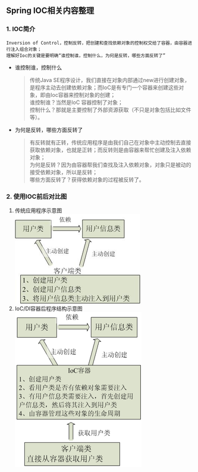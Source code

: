 ## Spring IOC相关内容整理
### 1. IOC简介
    Inversion of Control，控制反转，把创建和查找依赖对象的控制权交给了容器，由容器进行注入组合对象；
    理解好Ioc的关键是要明确“谁控制谁，控制什么，为何是反转，哪些方面反转了”

* 谁控制谁，控制什么
  > 传统Java SE程序设计，我们直接在对象内部通过new进行创建对象，是程序主动去创建依赖对象；而IoC是有专门一个容器来创建这些对象，即由Ioc容器来控制对象的创建；
  > </br>谁控制谁？当然是IoC 容器控制了对象；
  > </br>控制什么？那就是主要控制了外部资源获取（不只是对象包括比如文件等）。
* 为何是反转，哪些方面反转了
  > 有反转就有正转，传统应用程序是由我们自己在对象中主动控制去直接获取依赖对象，也就是正转；而反转则是由容器来帮忙创建及注入依赖对象；
  > </br>为何是反转？因为由容器帮我们查找及注入依赖对象，对象只是被动的接受依赖对象，所以是反转；
  > </br>哪些方面反转了？获得依赖对象的过程被反转了。

### 2. 使用IOC前后对比图
1. 传统应用程序示意图
   </br>![传统应用程序示意图.png](resource/传统应用程序示意图.png)
2. IoC/DI容器后程序结构示意图
   </br>![IoC/DI容器后程序结构示意图.png](resource/IoC_DI容器后程序结构示意图.png)

